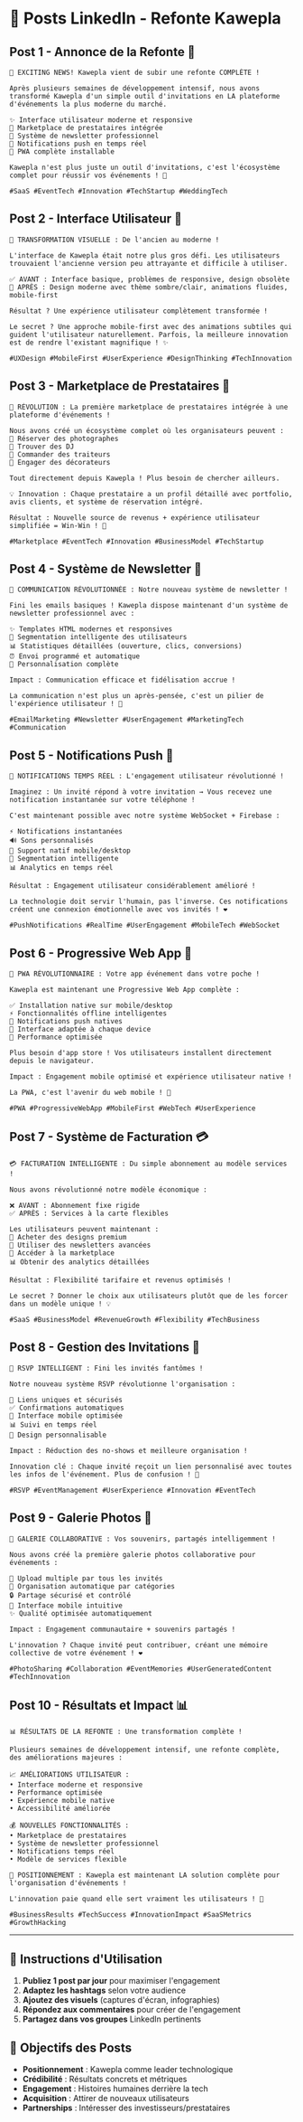 # 📱 Posts LinkedIn - Refonte Kawepla

## Post 1 - Annonce de la Refonte 🚀
```
🎉 EXCITING NEWS! Kawepla vient de subir une refonte COMPLÈTE !

Après plusieurs semaines de développement intensif, nous avons transformé Kawepla d'un simple outil d'invitations en LA plateforme d'événements la plus moderne du marché.

✨ Interface utilisateur moderne et responsive
🏪 Marketplace de prestataires intégrée  
📧 Système de newsletter professionnel
🔔 Notifications push en temps réel
📱 PWA complète installable

Kawepla n'est plus juste un outil d'invitations, c'est l'écosystème complet pour réussir vos événements ! 🎊

#SaaS #EventTech #Innovation #TechStartup #WeddingTech
```

## Post 2 - Interface Utilisateur 🎨
```
🎨 TRANSFORMATION VISUELLE : De l'ancien au moderne !

L'interface de Kawepla était notre plus gros défi. Les utilisateurs trouvaient l'ancienne version peu attrayante et difficile à utiliser.

✅ AVANT : Interface basique, problèmes de responsive, design obsolète
🚀 APRÈS : Design moderne avec thème sombre/clair, animations fluides, mobile-first

Résultat ? Une expérience utilisateur complètement transformée !

Le secret ? Une approche mobile-first avec des animations subtiles qui guident l'utilisateur naturellement. Parfois, la meilleure innovation est de rendre l'existant magnifique ! ✨

#UXDesign #MobileFirst #UserExperience #DesignThinking #TechInnovation
```

## Post 3 - Marketplace de Prestataires 🏪
```
🏪 RÉVOLUTION : La première marketplace de prestataires intégrée à une plateforme d'événements !

Nous avons créé un écosystème complet où les organisateurs peuvent :
📸 Réserver des photographes
🎵 Trouver des DJ
🍰 Commander des traiteurs
🎨 Engager des décorateurs

Tout directement depuis Kawepla ! Plus besoin de chercher ailleurs.

💡 Innovation : Chaque prestataire a un profil détaillé avec portfolio, avis clients, et système de réservation intégré.

Résultat : Nouvelle source de revenus + expérience utilisateur simplifiée = Win-Win ! 🎯

#Marketplace #EventTech #Innovation #BusinessModel #TechStartup
```

## Post 4 - Système de Newsletter 📧
```
📧 COMMUNICATION RÉVOLUTIONNÉE : Notre nouveau système de newsletter !

Fini les emails basiques ! Kawepla dispose maintenant d'un système de newsletter professionnel avec :

✨ Templates HTML modernes et responsives
🎯 Segmentation intelligente des utilisateurs
📊 Statistiques détaillées (ouverture, clics, conversions)
⏰ Envoi programmé et automatique
🎨 Personnalisation complète

Impact : Communication efficace et fidélisation accrue !

La communication n'est plus un après-pensée, c'est un pilier de l'expérience utilisateur ! 💪

#EmailMarketing #Newsletter #UserEngagement #MarketingTech #Communication
```

## Post 5 - Notifications Push 🔔
```
🔔 NOTIFICATIONS TEMPS RÉEL : L'engagement utilisateur révolutionné !

Imaginez : Un invité répond à votre invitation → Vous recevez une notification instantanée sur votre téléphone !

C'est maintenant possible avec notre système WebSocket + Firebase :

⚡ Notifications instantanées
🔊 Sons personnalisés
📱 Support natif mobile/desktop
🎯 Segmentation intelligente
📊 Analytics en temps réel

Résultat : Engagement utilisateur considérablement amélioré !

La technologie doit servir l'humain, pas l'inverse. Ces notifications créent une connexion émotionnelle avec vos invités ! ❤️

#PushNotifications #RealTime #UserEngagement #MobileTech #WebSocket
```

## Post 6 - Progressive Web App 📱
```
📱 PWA RÉVOLUTIONNAIRE : Votre app événement dans votre poche !

Kawepla est maintenant une Progressive Web App complète :

✅ Installation native sur mobile/desktop
⚡ Fonctionnalités offline intelligentes
🔔 Notifications push natives
📱 Interface adaptée à chaque device
🚀 Performance optimisée

Plus besoin d'app store ! Vos utilisateurs installent directement depuis le navigateur.

Impact : Engagement mobile optimisé et expérience utilisateur native !

La PWA, c'est l'avenir du web mobile ! 🌟

#PWA #ProgressiveWebApp #MobileFirst #WebTech #UserExperience
```

## Post 7 - Système de Facturation 💳
```
💳 FACTURATION INTELLIGENTE : Du simple abonnement au modèle services !

Nous avons révolutionné notre modèle économique :

❌ AVANT : Abonnement fixe rigide
✅ APRÈS : Services à la carte flexibles

Les utilisateurs peuvent maintenant :
🎨 Acheter des designs premium
📧 Utiliser des newsletters avancées
🏪 Accéder à la marketplace
📊 Obtenir des analytics détaillées

Résultat : Flexibilité tarifaire et revenus optimisés !

Le secret ? Donner le choix aux utilisateurs plutôt que de les forcer dans un modèle unique ! 💡

#SaaS #BusinessModel #RevenueGrowth #Flexibility #TechBusiness
```

## Post 8 - Gestion des Invitations 🎯
```
🎯 RSVP INTELLIGENT : Fini les invités fantômes !

Notre nouveau système RSVP révolutionne l'organisation :

🔗 Liens uniques et sécurisés
✅ Confirmations automatiques
📱 Interface mobile optimisée
📊 Suivi en temps réel
🎨 Design personnalisable

Impact : Réduction des no-shows et meilleure organisation !

Innovation clé : Chaque invité reçoit un lien personnalisé avec toutes les infos de l'événement. Plus de confusion ! 🎊

#RSVP #EventManagement #UserExperience #Innovation #EventTech
```

## Post 9 - Galerie Photos 📸
```
📸 GALERIE COLLABORATIVE : Vos souvenirs, partagés intelligemment !

Nous avons créé la première galerie photos collaborative pour événements :

👥 Upload multiple par tous les invités
🎨 Organisation automatique par catégories
🔒 Partage sécurisé et contrôlé
📱 Interface mobile intuitive
✨ Qualité optimisée automatiquement

Impact : Engagement communautaire + souvenirs partagés !

L'innovation ? Chaque invité peut contribuer, créant une mémoire collective de votre événement ! ❤️

#PhotoSharing #Collaboration #EventMemories #UserGeneratedContent #TechInnovation
```

## Post 10 - Résultats et Impact 📊
```
📊 RÉSULTATS DE LA REFONTE : Une transformation complète !

Plusieurs semaines de développement intensif, une refonte complète, des améliorations majeures :

📈 AMÉLIORATIONS UTILISATEUR :
• Interface moderne et responsive
• Performance optimisée
• Expérience mobile native
• Accessibilité améliorée

💰 NOUVELLES FONCTIONNALITÉS :
• Marketplace de prestataires
• Système de newsletter professionnel
• Notifications temps réel
• Modèle de services flexible

🎯 POSITIONNEMENT : Kawepla est maintenant LA solution complète pour l'organisation d'événements !

L'innovation paie quand elle sert vraiment les utilisateurs ! 🚀

#BusinessResults #TechSuccess #InnovationImpact #SaaSMetrics #GrowthHacking
```

---

## 📝 Instructions d'Utilisation

1. **Publiez 1 post par jour** pour maximiser l'engagement
2. **Adaptez les hashtags** selon votre audience
3. **Ajoutez des visuels** (captures d'écran, infographies)
4. **Répondez aux commentaires** pour créer de l'engagement
5. **Partagez dans vos groupes** LinkedIn pertinents

## 🎯 Objectifs des Posts

- **Positionnement** : Kawepla comme leader technologique
- **Crédibilité** : Résultats concrets et métriques
- **Engagement** : Histoires humaines derrière la tech
- **Acquisition** : Attirer de nouveaux utilisateurs
- **Partnerships** : Intéresser des investisseurs/prestataires
